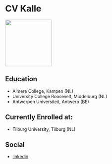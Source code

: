 # CV Kalle


<img src="https://media.licdn.com/mpr/mpr/shrinknp_400_400/AAEAAQAAAAAAAAnbAAAAJDc3OWI1NWEyLWEzMTEtNDRlMy05YjBkLTNkYmU5ZGU1MzliMw.jpg" width="150">

## **Education**

* Almere College, Kampen (NL)
* University College Roosevelt, Middelburg (NL)
* Antwerpen Universiteit, Antwerp (BE)

## **Currently Enrolled at:**
* Tilburg University, Tilburg (NL)

## **Social**
* [linkedin](https://www.linkedin.com/in/kallesolvsteen/)
